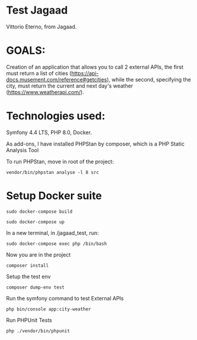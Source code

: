 # Test Jagaad

Vittorio Eterno, from Jagaad.

# GOALS:

Creation of an application that allows you to call 2 external APIs, the first must return a list of cities (https://api-docs.musement.com/reference#getcities), while the second, specifying the city, must return the current and next day's weather (https://www.weatherapi.com/).

# Technologies used:

Symfony 4.4 LTS, PHP 8.0, Docker.

As add-ons, I have installed PHPStan by composer, which is a PHP Static Analysis Tool

To run PHPStan, move in root of the project:
    
    vendor/bin/phpstan analyse -l 8 src


# Setup Docker suite

    sudo docker-compose build

    sudo docker-compose up

In a new terminal, in /jagaad_test, run:

    sudo docker-compose exec php /bin/bash

Now you are in the project

    composer install

Setup the test env

    composer dump-env test

Run the symfony command to test External APIs
    
    php bin/console app:city-weather

Run PHPUnit Tests 

    php ./vendor/bin/phpunit

